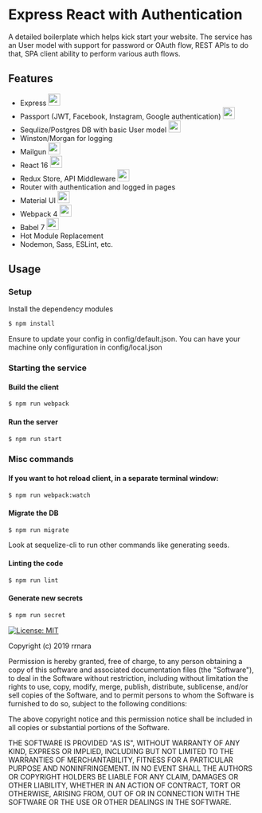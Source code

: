 # Express React with Authentication

A detailed boilerplate which helps kick start your website. The service has an User model with support for password or OAuth flow, REST APIs to do that, SPA client ability to perform various auth flows.

## Features

* Express <img src="https://camo.githubusercontent.com/fc61dcbdb7a6e49d3adecc12194b24ab20dfa25b/68747470733a2f2f692e636c6f756475702e636f6d2f7a6659366c4c376546612d3330303078333030302e706e67" height="24">
* Passport (JWT, Facebook, Instagram, Google authentication) <img src="http://cdn.auth0.com/img/passport-banner-github.png" height="24">
* Sequlize/Postgres DB with basic User model <img src="https://cdn.worldvectorlogo.com/logos/sequelize.svg" height="24">
* Winston/Morgan for logging
* Mailgun <img src="https://camo.githubusercontent.com/a7b368cab293892c59fc278fa5cebe4f8ddbe1a8/68747470733a2f2f7261772e6769746875622e636f6d2f6d61696c67756e2f6d656469612f6d61737465722f4d61696c67756e5f5072696d6172792e706e67" height="24">
* React 16 <img src="https://upload.wikimedia.org/wikipedia/commons/a/a7/React-icon.svg" height="24">
* Redux Store, API Middleware <img src="https://raw.githubusercontent.com/reduxjs/redux/master/logo/logo-title-dark.png" height="24">
* Router with authentication and logged in pages
* Material UI <img src="https://material-ui.com/static/images/material-ui-logo.svg" height="24">
* Webpack 4 <img src="https://raw.githubusercontent.com/webpack/media/master/logo/logo-on-white-bg.jpg" height="24">
* Babel 7 <img src="https://raw.githubusercontent.com/babel/logo/master/babel.png" height="24">
* Hot Module Replacement
* Nodemon, Sass, ESLint, etc.

## Usage

### Setup

Install the dependency modules

```sh
$ npm install
```

Ensure to update your config in config/default.json. You can have your machine only configuration in config/local.json

### Starting the service

#### Build the client

```sh
$ npm run webpack
```

#### Run the server

```sh
$ npm run start
```

### Misc commands

#### If you want to hot reload client, in a separate terminal window:

```sh
$ npm run webpack:watch
```

#### Migrate the DB

```sh
$ npm run migrate
```
Look at sequelize-cli to run other commands like generating seeds.

#### Linting the code

```sh
$ npm run lint
```

#### Generate new secrets

```sh
$ npm run secret
```

[![License: MIT](https://img.shields.io/badge/License-MIT-yellow.svg)](https://opensource.org/licenses/MIT)

Copyright (c) 2019 rrnara

Permission is hereby granted, free of charge, to any person obtaining a copy
of this software and associated documentation files (the "Software"), to deal
in the Software without restriction, including without limitation the rights
to use, copy, modify, merge, publish, distribute, sublicense, and/or sell
copies of the Software, and to permit persons to whom the Software is
furnished to do so, subject to the following conditions:

The above copyright notice and this permission notice shall be included in all
copies or substantial portions of the Software.

THE SOFTWARE IS PROVIDED "AS IS", WITHOUT WARRANTY OF ANY KIND, EXPRESS OR
IMPLIED, INCLUDING BUT NOT LIMITED TO THE WARRANTIES OF MERCHANTABILITY,
FITNESS FOR A PARTICULAR PURPOSE AND NONINFRINGEMENT. IN NO EVENT SHALL THE
AUTHORS OR COPYRIGHT HOLDERS BE LIABLE FOR ANY CLAIM, DAMAGES OR OTHER
LIABILITY, WHETHER IN AN ACTION OF CONTRACT, TORT OR OTHERWISE, ARISING FROM,
OUT OF OR IN CONNECTION WITH THE SOFTWARE OR THE USE OR OTHER DEALINGS IN THE
SOFTWARE.

